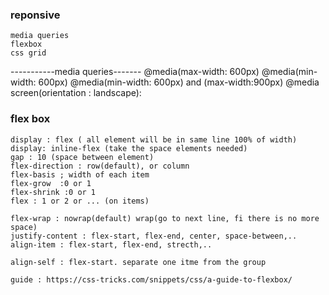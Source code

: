 ### reponsive
    media queries
    flexbox
    css grid
-----------media queries-------
    @media(max-width: 600px) 
    @media(min-width: 600px) 
    @media(min-width: 600px) and (max-width:900px)
    @media screen(orientation : landscape):


### flex box
    display : flex ( all element will be in same line 100% of width)
    display: inline-flex (take the space elements needed)
    gap : 10 (space between element)
    flex-direction : row(default), or column
    flex-basis ; width of each item
    flex-grow  :0 or 1
    flex-shrink :0 or 1
    flex : 1 or 2 or ... (on items)

    flex-wrap : nowrap(default) wrap(go to next line, fi there is no more space)
    justify-content : flex-start, flex-end, center, space-between,..
    align-item : flex-start, flex-end, strecth,..

    align-self : flex-start. separate one itme from the group
    
    guide : https://css-tricks.com/snippets/css/a-guide-to-flexbox/
